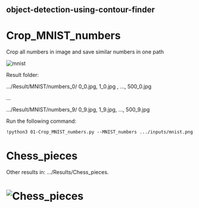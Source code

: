## object-detection-using-contour-finder

# Crop_MNIST_numbers

Crop all numbers in image and save similar numbers in one path

![mnist](https://github.com/n-ebrahimian/object-detection-using-contour_finder/blob/main/01Crop_MNIST_numbers/inputs/mnist.png)


Result folder:


 .../Result/MNIST/numbers_0/ 0_0.jpg, 1_0.jpg , ..., 500_0.jpg
 
 ...

 .../Result/MNIST/numbers_9/ 0_9.jpg, 1_9.jpg, ..., 500_9.jpg       
                         

 Run the following command:

```
!python3 01-Crop_MNIST_numbers.py --MNIST_numbers .../inputs/mnist.png

```

##

# Chess_pieces

Other results in: .../Results/Chess_pieces.

# ![Chess_pieces](https://github.com/n-ebrahimian/object-detection-using-contour_finder/blob/main/02chess_pieces/Results/Chess_pieces/1.jpg)
